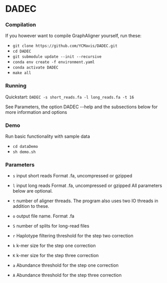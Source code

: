 # DADEC

### Compilation
If you however want to compile GraphAligner yourself, run these:


- `git clone https://github.com/YCMavis/DADEC.git`
- `cd DADEC`
- `git submodule update --init --recursive`
- `conda env create -f environment.yaml`
- `conda activate DADEC`
- `make all`

### Running

Quickstart: `DADEC -s short_reads.fa -l long_reads.fa -t 16`

See Parameters, the option DADEC --help and the subsections below for more information and options

### Demo

Run basic functionality with sample data

- `cd dataDemo`
- `sh demo.sh`

### Parameters
- `s` input short reads Format .fa, uncompressed or gzipped
- `l` input long reads Format .fa, uncompressed or gzipped
All parameters below are optional.

- `t` number of aligner threads. The program also uses two IO threads in addition to these.
- `o` output file name. Format .fa
- `S` number of splits for long-read files
- `r` Haplotype filtering threshold for the step two correction
- `k` k-mer size for the step one correction
- `K` k-mer size for the step three correction
- `a` Abundance threshold for the step one correction
- `A` Abundance threshold for the step three correction